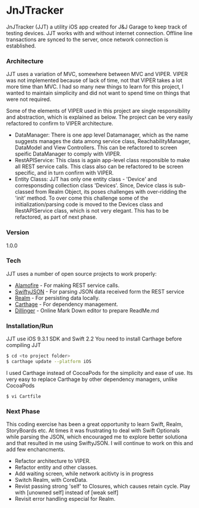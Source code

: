 # JnJTracker

JnJTracker (JJT) a utility iOS app created for J&J Garage to keep track of testing devices. JJT works with and without internet connection. Offline line transactions are synced to the server, once network connection is established.

### Architecture
JJT uses a variation of MVC, somewhere between MVC and VIPER. VIPER was not implemented because of lack of time, not that VIPER takes a lot more time than MVC. I had so many new things to learn for this project, I wanted to maintain simplicity and did not want to spend time on things that were not required.

Some of the elements of VIPER used in this project are single responsibility and abstraction, which is explained as below. The project can be very easily refactored to confirm to VIPER architecture.
- DataManager: There is one app level Datamanager, which as the name suggests manages the data among service class, ReachabilityManager, DataModel and View Controllers. This can be refactored to screen speific DataManager to comply with VIPER.
- RestAPIService: This class is again app-level class responsible to make all REST service calls. This class also can be refactored to be screen specific, and in turn confirm with VIPER.
- Entity Classs: JJT has only one entity class - 'Device' and corresponsding collection class 'Devices'. Since, Device class is sub-classed from Realm Object, its poses challenges with over-ridding the 'init' method. To over come this challenge some of the initialization/parsing code is moved to the Devices class and RestAPIService class, which is not very elegant. This has to be refactored, as part of next phase.


### Version
1.0.0

### Tech

JJT uses a number of open source projects to work properly:

* [Alamofire] - For making REST service calls.
* [SwiftyJSON] - For parsing JSON data received form the REST service
* [Realm] - For persisting data locally.
* [Carthage] - For dependency management.
* [Dillinger] - Online Mark Down editor to prepare ReadMe.md

### Installation/Run
JJT use iOS 9.3.1 SDK and Swift 2.2 
You need to install Carthage before compiling JJT

```sh
$ cd <to project folder>
$ carthage update --platform iOS
```
I used Carthage instead of CocoaPods for the simplicity and ease of use. Its very easy to replace Carthage by other dependency managers, unlike CocoaPods 
```
$ vi Cartfile
```

### Next Phase

This coding exercise has been a great opportunity to learn Swift, Realm, StoryBoards etc. At times it was frustrating to deal with Swift Optionals while parsing the JSON, which encouraged me to explore better solutiona and that resulted in me using SwiftyJSON. I will continue to work on this and add few enchancments.

- Refactor architecture to VIPER.
- Refactor entity and other classes.
- Add waiting screen, while network acitivty is in progress
- Switch Realm, with CoreData.
- Revist passing strong 'self' to Closures, which causes retain cycle. Play with [unowned self] instead of [weak self]
- Revisit error handling especial for Realm.


 [Alamofire]: <https://github.com/Alamofire/Alamofire>
 [SwiftyJSON]: <https://github.com/SwiftyJSON/SwiftyJSON>
 [Realm]: <https://realm.io>
 [Carthage]: <https://github.com/Carthage/Carthage>
 [Dillinger]: <http://dillinger.io>